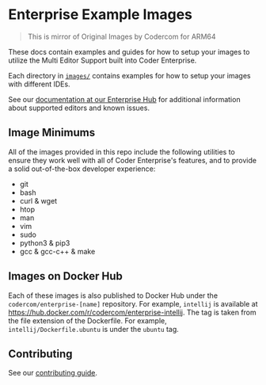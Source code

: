 # Enterprise Example Images

> This is mirror of Original Images by Codercom for ARM64

These docs contain examples and guides for how to setup your images to utilize
the Multi Editor Support built into Coder Enterprise.

Each directory in [`images/`](./images) contains examples for how to setup your
images with different IDEs.

See our
[documentation at our Enterprise Hub](https://enterprise.coder.com/docs/multi-editor)
for additional information about supported editors and known issues.

## Image Minimums

All of the images provided in this repo include the following utilities to
ensure they work well with all of Coder Enterprise's features, and to provide a
solid out-of-the-box developer experience:

- git
- bash
- curl & wget
- htop
- man
- vim
- sudo
- python3 & pip3
- gcc & gcc-c++ & make

## Images on Docker Hub

Each of these images is also published to Docker Hub under the
`codercom/enterprise-[name]` repository. For example, `intellij` is available at
https://hub.docker.com/r/codercom/enterprise-intellij. The tag is taken from the
file extension of the Dockerfile. For example, `intellij/Dockerfile.ubuntu` is
under the `ubuntu` tag.

## Contributing

See our [contributing guide](.github/CONTRIBUTING.md).
